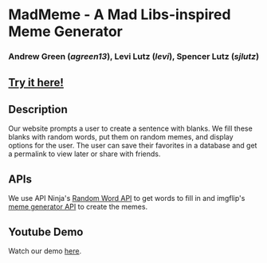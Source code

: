 # MadMeme - A Mad Libs-inspired Meme Generator
### Andrew Green (*agreen13*), Levi Lutz (*levi*), Spencer Lutz (*sjlutz*)

## [Try it here!](https://madmeme.sites-admin.com/)

## Description
Our website prompts a user to create a sentence with blanks. We fill these blanks with random words, put them on random memes, and display options for the user. The user can save their favorites in a database and get a permalink to view later or share with friends.

## APIs
We use API Ninja's [Random Word API](https://api-ninjas.com/api/randomword) to get words to fill in and imgflip's [meme generator API](https://imgflip.com/api) to create the memes.

## Youtube Demo
Watch our demo [here](https://youtu.be/esWQHlZvQ0k).
